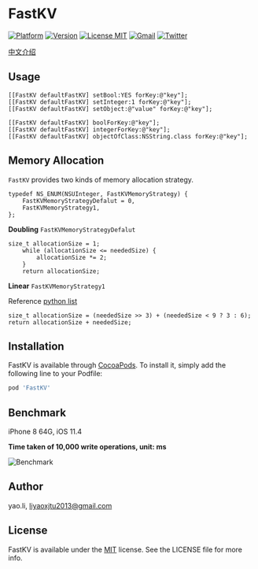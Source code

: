 # FastKV
[![Platform](https://img.shields.io/cocoapods/p/TinyPart.svg?style=flat)](https://cocoapods.org/?q=tinypart)
[![Version](https://img.shields.io/cocoapods/v/FastKV.svg?style=flat)](https://cocoapods.org/pods/FastKV)
[![License MIT](https://img.shields.io/badge/license-MIT-green.svg?style=flat)](https://github.com/RyanLeeLY/TinyPart/blob/master/LICENSE)
[![Gmail](https://img.shields.io/badge/Gmail-@liyaoxjtu2013-red.svg?style=flat)](mail://liyaoxjtu2013@gmail.com)
[![Twitter](https://img.shields.io/twitter/url/http/shields.io.svg?style=social)](https://twitter.com/liyaoryan)

[中文介绍](https://github.com/RyanLeeLY/FastKV/blob/master/iOS的高性能、高实时性key-value持久化组件.md)

## Usage
```
[[FastKV defaultFastKV] setBool:YES forKey:@"key"];
[[FastKV defaultFastKV] setInteger:1 forKey:@"key"];
[[FastKV defaultFastKV] setObject:@"value" forKey:@"key"];

[[FastKV defaultFastKV] boolForKey:@"key"];
[[FastKV defaultFastKV] integerForKey:@"key"];
[[FastKV defaultFastKV] objectOfClass:NSString.class forKey:@"key"];
```

## Memory Allocation
`FastKV` provides two kinds of memory allocation strategy.

```
typedef NS_ENUM(NSUInteger, FastKVMemoryStrategy) {
    FastKVMemoryStrategyDefalut = 0,
    FastKVMemoryStrategy1,
};
```

**Doubling** `FastKVMemoryStrategyDefalut`

```
size_t allocationSize = 1;
    while (allocationSize <= neededSize) {
        allocationSize *= 2;
    }
    return allocationSize;
```
 
**Linear** `FastKVMemoryStrategy1 `

Reference [python list](https://svn.python.org/projects/python/trunk/Objects/listobject.c)

```
size_t allocationSize = (neededSize >> 3) + (neededSize < 9 ? 3 : 6);
return allocationSize + neededSize;
```

## Installation

FastKV is available through [CocoaPods](https://cocoapods.org). To install
it, simply add the following line to your Podfile:

```ruby
pod 'FastKV'
```

## Benchmark
iPhone 8 64G, iOS 11.4

**Time taken of 10,000 write operations, unit: ms**

![Benchmark](https://github.com/RyanLeeLY/FastKV/raw/master/benchmark.jpeg)


## Author

yao.li, liyaoxjtu2013@gmail.com

## License

FastKV is available under the [MIT](https://github.com/RyanLeeLY/FastKV/blob/master/LICENSE) license. See the LICENSE file for more info.
